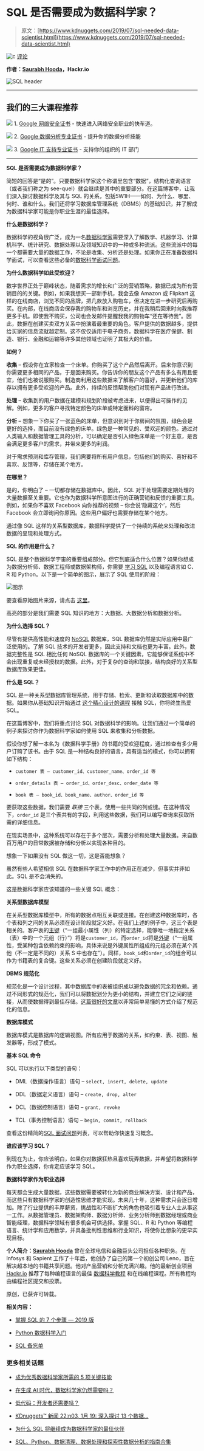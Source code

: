 # SQL 是否需要成为数据科学家？

> 原文：[https://www.kdnuggets.com/2019/07/sql-needed-data-scientist.html](https://www.kdnuggets.com/2019/07/sql-needed-data-scientist.html)

![c](../Images/3d9c022da2d331bb56691a9617b91b90.png) [评论](#comments)

**作者：[Saurabh Hooda](https://www.linkedin.com/in/hoodasaurabh/)，Hackr.io**

![SQL header](../Images/7b90faf67d8c5a9b93c5838add6004a0.png)

* * *

## 我们的三大课程推荐

![](../Images/0244c01ba9267c002ef39d4907e0b8fb.png) 1\. [Google 网络安全证书](https://www.kdnuggets.com/google-cybersecurity) - 快速进入网络安全职业的快车道。

![](../Images/e225c49c3c91745821c8c0368bf04711.png) 2\. [Google 数据分析专业证书](https://www.kdnuggets.com/google-data-analytics) - 提升你的数据分析技能

![](../Images/0244c01ba9267c002ef39d4907e0b8fb.png) 3\. [Google IT 支持专业证书](https://www.kdnuggets.com/google-itsupport) - 支持你的组织的 IT 部门

* * *

**SQL 是否需要成为数据科学家？**

简短的回答是“是的”。只要数据科学家这个称谓里包含“数据”，结构化查询语言（或者我们称之为 see-quel）就会继续是其中的重要部分。在这篇博客中，让我们深入探讨数据科学及其与 SQL 的关系，包括5W1H——如何、为什么、哪里、何时、谁和什么。我们还将学习数据库管理系统（DBMS）的基础知识，并了解成为数据科学家可能是你职业生涯的最佳选择。

**什么是数据科学？**

数据科学的视角很广泛，成为一名[数据科学家](https://hackr.io/blog/how-to-become-a-data-scientist)需要深入了解数学、机器学习、计算机科学、统计研究、数据处理以及领域知识中的一种或多种流派。这些流派中的每一个都需要大量的数据工作，不论是收集、分析还是处理。如果你正在准备数据科学面试，可以查看这些必备的[数据科学面试问题](https://hackr.io/blog/data-science-interview-questions)。

**为什么数据科学如此受欢迎？**

数字世界正处于巅峰状态，随着需求的增长和广泛的营销策略，数据已成为所有营销目的的关键。例如，如果我想买一部新手机，我会去像 Amazon 或 Flipkart 这样的在线商店，浏览不同的品牌，把几款放入购物车，但决定在进一步研究后再购买。在内部，在线商店会保存我的购物车和浏览历史，并在我稍后回来时向我推荐更多手机。即使我不购买，公司也会发邮件提醒我我的购物车“还在等待我”。因此，数据在创建买卖双方关系中扮演着最重要的角色。客户提供的数据越多，提供给买家的信息流就越定制。这不仅仅适用于电子商务，数据科学在医疗保健、制造、银行、金融和运输等许多其他领域也证明了其极大的价值。

**如何？**

**收集** – 假设你在宜家检查一个床单。你购买了这个产品然后离开。后来你意识到你需要更多相同的产品，于是回来购买。你告诉你的朋友这个产品有多么有用且便宜，他们也被说服购买。制造商利用这些数据来了解客户的喜好，并更新他们的库存以拥有更多受欢迎的产品。此外，持续的反馈帮助他们对现有产品进行改进。

**处理** – 收集到的用户数据在建模和规划阶段被考虑进来，以便得出可操作的见解。例如，更多的客户寻找特定颜色的床单或特定面料的窗帘。

**分析** – 想象一下你买了一张蓝色的床单，但意识到对于你房间的氛围，绿色会是更好的选择，而目前没有绿色的床单。绿色是一种常见的、受欢迎的颜色。通过对人类输入和数据管理工具的分析，可以确定是否引入绿色床单是一个好主意，是否会满足更多客户的需求，并带来更多的利润。

对于需求预测和库存管理，我们需要将所有用户信息，包括他们的购买、喜好和不喜欢、反馈等，存储在某个地方。

**在哪里？**

是的，你明白了 – 一切都存储在数据库中。因此，SQL 对于处理需要定期处理的大量数据至关重要。它也作为数据科学所意图进行的正确营销和反馈的重要工具。例如，如果你不喜欢 Facebook 向你推荐的视频 – 你会说‘隐藏这个’，然后 Facebook 会立即询问你原因。这些用户偏好也需要存储在某个地方。

通过像 SQL 这样的关系型数据库，数据科学提供了一个持续的系统来处理和改进数据的呈现和处理方式。

**SQL 的作用是什么？**

SQL 是整个数据科学宇宙的重要组成部分。但它到底适合什么位置？如果你想成为数据分析师、数据工程师或数据架构师，你需要 [学习 SQL](https://techsherlock.com/sql-full-form/) 以及编程语言如 C、R 和 Python。以下是一个简单的图示，展示了 SQL 使用的阶段：

![图示](../Images/847e336e537f1bff42c053d0b3765322.png)

要查看原始图片来源，请点击 [这里](https://dimensionless.in/understanding-different-components-roles-in-data-science/)。

高亮的部分是我们需要 SQL 知识的地方：大数据、大数据分析和数据分析。

**为什么选择 SQL？**

尽管有提供高性能和速度的 [NoSQL](https://hackr.io/blog/nosql-vs-sql) 数据库，SQL 数据库仍然是实际应用中最广泛使用的。了解 SQL 技术的开发者更多，因此支持和文档也更为丰富。此外，数据完整性是 SQL 相比任何 NoSQL 数据库的一个关键因素，它能够保证系统中不会出现重复或未经授权的数据。此外，对于复杂的查询和联接，结构良好的关系型数据库效果更佳。

**什么是 SQL？**

SQL 是一种关系型数据库管理系统，用于存储、检索、更新和读取数据库中的数据。如果你从基础知识开始通过 [这个精心设计的课程](https://hackr.io/tutorial/sql-for-newbies-data-analysis-for-beginners) 接触 SQL，你将终生热爱 SQL。

在这篇博客中，我们将重点讨论 SQL 对数据科学的影响。让我们通过一个简单的例子来探讨你作为数据科学家如何使用 SQL 来收集和分析数据。

假设你想了解一本名为《数据科学手册》的书籍的受欢迎程度，通过检查有多少用户订购了该书。由于 SQL 是一种结构良好的语言，具有适当的模式，你可以拥有如下结构：

+   `customer 表 – customer_id、customer_name、order_id 等`

+   `order_details 表 – order_id、order_desc、order_date 等`

+   `book 表 – book_id、book_name、author、order_id 等`

要获取这些数据，我们需要 *联接* 三个表，使用一些共同的列或键。在这种情况下，`order_id` 是三个表共有的字段，利用这些数据，我们可以编写查询来获取所需的详细信息。

在现实场景中，这种系统可以存在于多个层次，需要分析和处理大量数据。来自数百万用户的日常数据被存储和分析以实现各种目的。

想象一下如果没有 SQL 做这一切，这是否能想象？

虽然有些人希望相信 SQL 在数据科学家工作中的作用正在减少，但事实并非如此。SQL 是不会消失的。

这是数据科学家应该知道的一些关键 SQL 概念：

**关系型数据库模型**

在关系型数据库模型中，所有的数据点相互关联或连接。在创建这种数据库时，各个表和列之间的关系必须在设计阶段就定义好。在我们上述的例子中，这三个表是相关的。客户表的[主键](https://en.wikipedia.org/wiki/Primary_key)（“一组最小属性（列）的特定选择，能够唯一地指定关系（表）中的一个元组（行）”）将是`customer_id`，而`order_id`将是[外键](https://en.wikipedia.org/wiki/Foreign_key)（“一组属性，受某种包含依赖约束的影响，具体来说是外键属性所组成的元组必须在某个其他（不一定是不同的）关系 S 中也存在”）。同样，`book_id`和`order_id`的组合可以作为书籍表的复合键。这些关系必须在创建阶段就定义好。

**DBMS 规范化**

规范化是一个设计过程，其中数据库中的表被组织成以避免数据的冗余和依赖。通过不同形式的规范化，我们可以将数据划分为更小的结构，并建立它们之间的链接，从而使数据得到最佳存储。[这篇很好的文章](https://hackr.io/blog/dbms-normalization)以非常简单易懂的方式介绍了规范化的信息。

**数据库模式**

数据库模式是数据库的逻辑视图。所有应用于数据的关系，如约束、表、视图、触发器等，形成了模式。

**基本 SQL 命令**

SQL 可以执行以下类型的语句：

+   DML（数据操作语言）语句 – `select, insert, delete, update`

+   DDL（数据定义语言）语句 – `create, drop, alter`

+   DCL（数据控制语言）语句 – `grant, revoke`

+   TCL（事务控制语言）语句 – `begin, commit, rollback`

查看这份精简的[SQL 面试问题](https://hackr.io/blog/top-sql-interview-questions)列表，可以帮助你快速复习概念。

**谁应该学习 SQL？**

到现在为止，你应该明白，如果你对数据狂热且喜欢玩弄数据，并希望将数据科学作为职业选择，你肯定应该学习 SQL。

**数据科学家作为职业选择**

每天都会生成大量数据，这些数据需要被转化为新的商业解决方案、设计和产品，而这些只有数据科学家的创造性思维才能实现。未来几十年，这种需求只会逐日增加。除了行业提供的丰厚薪资，挑战性和不断扩大的角色也吸引着专业人士从事这一工作。从数据管理员、数据架构师、数据分析师、业务分析师到数据经理或商业智能经理，数据科学领域有很多机会可供选择。掌握 SQL、R 和 Python 等编程语言、统计学和应用数学，并具备批判性思维和行业知识，将使你比想象的更早实现目标。

**个人简介：[Saurabh Hooda](https://www.linkedin.com/in/hoodasaurabh/)** 曾在全球电信和金融巨头公司担任各种职务。在 Infosys 和 Sapient 工作了十年后，他创办了自己的第一个初创公司 Leno，旨在解决超本地的书籍共享问题。他对产品营销和分析充满兴趣。他的最新创业项目 [Hackr.io](https://hackr.io/) 推荐了每种编程语言的最佳 [数据科学教程](https://hackr.io/tutorials/learn-data-science) 和在线编程课程。所有教程均由编程社区提交和投票。

原创，已获许可转载。

**相关内容：**

+   [掌握 SQL 的 7 个步骤 — 2019 版](/2019/05/7-steps-mastering-sql-data-science-2019-edition.html)

+   [Python 数据科学入门](/2019/02/python-data-science-beginners.html)

+   [SQL 备忘单](/2018/07/sql-cheat-sheet.html)

### 更多相关话题

+   [成为优秀数据科学家所需的 5 项关键技能](https://www.kdnuggets.com/2021/12/5-key-skills-needed-become-great-data-scientist.html)

+   [在生成 AI 时代，数据科学家仍然需要吗？](https://www.kdnuggets.com/2023/06/data-scientists-still-needed-age-generative-ai.html)

+   [低代码：开发者还需要吗？](https://www.kdnuggets.com/2022/04/low-code-developers-still-needed.html)

+   [KDnuggets™ 新闻 22:n03, 1月 19: 深入探讨 13 个数据…](https://www.kdnuggets.com/2022/n03.html)

+   [为什么 SQL 将继续成为数据科学家的最佳伙伴](https://www.kdnuggets.com/2022/07/sql-remain-data-scientist-best-friend.html)

+   [SQL、Python、数据清理、数据处理和探索性数据分析的指南合集](https://www.kdnuggets.com/collection-of-guides-on-mastering-sql-python-data-cleaning-data-wrangling-and-exploratory-data-analysis)
